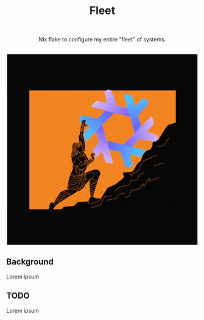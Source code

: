 <div align="center">
  <div>
    <h1>Fleet</h1>
    <br>
  </div>
  <div>
    <p>Nix flake to configure my entire "fleet" of systems.</p>
    <br>
  </div>
  <div>
		<img width="500" src="./docs/assets/sisyphus.jpeg" alt="sisyphus">
		<br>
	</div>
</div>

## Background

Lorem ipsum

## TODO

Lorem ipsum


